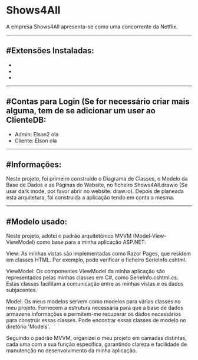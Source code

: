 # Shows4All
A empresa Shows4All apresenta-se como uma concorrente da Netflix.

-----------
#Extensões Instaladas:
-----------
- 
- 
-


-----------
#Contas para Login (Se for necessário criar mais alguma, tem de se adicionar um user ao ClienteDB:
-----------

- Admin: Elson2 ola
- Cliente: Elson ola


-----------
#Informações:
-----------
Neste projeto, foi primeiro construido o Diagrama de Classes, o Modelo da Base de Dados e as Páginas do Website, no ficheiro Shows4All.drawio (Se usar dark mode, por favor abrir no website: draw.io).
Depois de planeada esta arquitetura, foi construida a aplicação tendo em conta a mesma.

-----------
#Modelo usado:
-----------

Neste projeto, adotei o padrão arquitetónico MVVM (Model-View-ViewModel) como base para a minha aplicação ASP.NET:

View: As minhas vistas são implementadas como Razor Pages, que residem em classes HTML. Por exemplo, pode verificar o ficheiro SerieInfo.cshtml.

ViewModel: Os componentes ViewModel da minha aplicação são representados pelas minhas classes em C#, como SerieInfo.cshtml.cs. Estas classes facilitam a comunicação entre as minhas vistas e os dados subjacentes.

Model: Os meus modelos servem como modelos para várias classes no meu projeto. Fornecem a estrutura necessária para que a base de dados armazene informações e permitem-me recuperar os dados necessários para construir essas classes. 
Pode encontrar essas classes de modelo no diretório 'Models'.

Seguindo o padrão MVVM, organizei o meu projeto em camadas distintas, cada uma com a sua função específica, garantindo clareza e facilidade de manutenção no desenvolvimento da minha aplicação.


